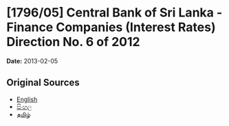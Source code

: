 # [1796/05] Central Bank of Sri Lanka - Finance Companies (Interest Rates) Direction No. 6 of 2012

**Date:** 2013-02-05

## Original Sources

- [English](https://documents.gov.lk/view/extra-gazettes/2013/2/1796-05_E.pdf)
- [සිංහල](https://documents.gov.lk/view/extra-gazettes/2013/2/1796-05_S.pdf)
- [தமிழ்](https://documents.gov.lk/view/extra-gazettes/2013/2/1796-05_T.pdf)
